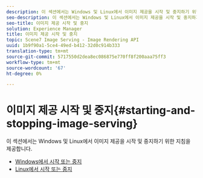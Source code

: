 ```yaml
---
description: 이 섹션에서는 Windows 및 Linux에서 이미지 제공을 시작 및 중지하기 위한 지침을 제공합니다.
seo-description: 이 섹션에서는 Windows 및 Linux에서 이미지 제공을 시작 및 중지하기 위한 지침을 제공합니다.
seo-title: 이미지 제공 시작 및 중지
solution: Experience Manager
title: 이미지 제공 시작 및 중지
topic: Scene7 Image Serving - Image Rendering API
uuid: 1b9f90a1-5ce4-49ed-b412-32d0c914b333
translation-type: tm+mt
source-git-commit: 5717550d2dea8ec086875e770ff8f200aaa75ff3
workflow-type: tm+mt
source-wordcount: '67'
ht-degree: 0%

---
```



# 이미지 제공 시작 및 중지{#starting-and-stopping-image-serving}

이 섹션에서는 Windows 및 Linux에서 이미지 제공을 시작 및 중지하기 위한 지침을 제공합니다.

* [Windows에서 시작 또는 중지](t-startstop-windows.md)
* [Linux에서 시작 또는 중지](t-startstop-linux.md)

